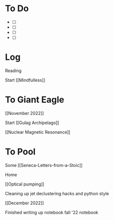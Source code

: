 
# To Do
- [ ] 
- [ ] 
- [ ] 
- [ ] 


# Log

Reading

Start [[Mindfulless]]

# To Giant Eagle

[[November 2022]]

Start [[Gulag Archipelago]]

[[Nuclear Magnetic Resonance]]

# To Pool 

Some [[Seneca-Letters-from-a-Stoic]]

Home

[[Optical pumping]]

Cleaning up jet declustering hacks and python style

[[December 2022]]

Finished writing up notebook fall '22 notebook